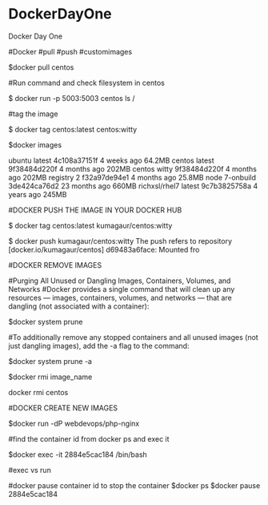 # DockerDayOne
Docker Day One 


#Docker #pull #push #customimages


$docker pull centos

#Run command and check filesystem in centos 


$ docker run -p 5003:5003 centos ls /

#tag the image

$ docker tag centos:latest centos:witty

$docker images

ubuntu                        latest              4c108a37151f        4 weeks ago         64.2MB
centos                        latest              9f38484d220f        4 months ago        202MB
centos                        witty               9f38484d220f        4 months ago        202MB
registry                      2                   f32a97de94e1        4 months ago        25.8MB
node                          7-onbuild           3de424ca76d2        23 months ago       660MB
richxsl/rhel7                 latest              9c7b3825758a        4 years ago         245MB




#DOCKER PUSH THE IMAGE IN YOUR DOCKER HUB 

$ docker tag centos:latest kumagaur/centos:witty


$ docker push kumagaur/centos:witty
The push refers to repository [docker.io/kumagaur/centos]
d69483a6face: Mounted fro


#DOCKER REMOVE IMAGES


#Purging All Unused or Dangling Images, Containers, Volumes, and Networks
#Docker provides a single command that will clean up any resources — images, containers, volumes, and networks — that are dangling (not associated with a container):

$docker system prune

#To additionally remove any stopped containers and all unused images (not just dangling images), add the -a flag to the command:

$docker system prune -a


$docker rmi image_name

docker rmi centos


#DOCKER CREATE NEW IMAGES 

$docker run -dP webdevops/php-nginx

#find the container id from docker ps and exec it 

$docker exec -it  2884e5cac184  /bin/bash

#exec vs run 


#docker pause container id to stop the container
$docker ps
$docker pause 2884e5cac184



